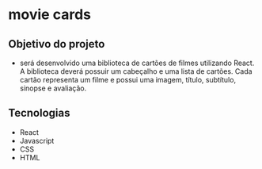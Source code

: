# movie cards

## Objetivo do projeto
 - será desenvolvido uma biblioteca de cartões de filmes utilizando React. A biblioteca deverá possuir um cabeçalho e uma lista de cartões. Cada cartão representa um filme e possui uma imagem, título, subtítulo, sinopse e avaliação.

## Tecnologias
- React
- Javascript
- CSS
- HTML
